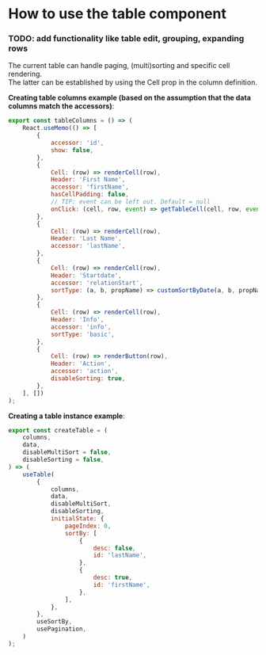 # How to use the table component
### TODO: add functionality like table edit, grouping, expanding rows

The current table can handle paging, (multi)sorting and specific cell rendering.<br/>
The latter can be established by using the Cell prop in the column definition.

**Creating table columns example (based on the assumption that the data columns match the accessors)**:

```jsx
export const tableColumns = () => (
    React.useMemo(() => [
        {
            accessor: 'id',
            show: false,
        },
        {
            Cell: (row) => renderCell(row),
            Header: 'First Name',
            accessor: 'firstName',
            hasCellPadding: false,
            // TIP: event can be left out. Default = null
            onClick: (cell, row, event) => getTableCell(cell, row, event),
        },
        {
            Cell: (row) => renderCell(row),
            Header: 'Last Name',
            accessor: 'lastName',
        },
        {
            Cell: (row) => renderCell(row),
            Header: 'Startdate',
            accessor: 'relationStart',
            sortType: (a, b, propName) => customSortByDate(a, b, propName),
        },
        {
            Cell: (row) => renderCell(row),
            Header: 'Info',
            accessor: 'info',
            sortType: 'basic',
        },
        {
            Cell: (row) => renderButton(row),
            Header: 'Action',
            accessor: 'action',
            disableSorting: true,
        },
    ], [])
);
```


**Creating a table instance example**:

```jsx
export const createTable = (
    columns,
    data,
    disableMultiSort = false,
    disableSorting = false,
) => (
    useTable(
        {
            columns,
            data,
            disableMultiSort,
            disableSorting,
            initialState: {
                pageIndex: 0,
                sortBy: [
                    {
                        desc: false,
                        id: 'lastName',
                    },
                    {
                        desc: true,
                        id: 'firstName',
                    },
                ],
            },
        },
        useSortBy,
        usePagination,
    )
);
```
